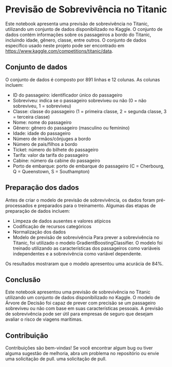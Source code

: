 # Previsão de Sobrevivência no Titanic
Este notebook apresenta uma previsão de sobrevivência no Titanic, utilizando um conjunto de dados disponibilizado no Kaggle. O conjunto de dados contém informações sobre os passageiros a bordo do Titanic, incluindo idade, gênero, classe, entre outros. O conjunto de dados específico usado neste projeto pode ser encontrado em https://www.kaggle.com/competitions/titanic/data.

## Conjunto de dados
O conjunto de dados é composto por 891 linhas e 12 colunas. As colunas incluem:

- ID do passageiro: identificador único do passageiro
- Sobreviveu: indica se o passageiro sobreviveu ou não (0 = não sobreviveu, 1 = sobreviveu)
- Classe: classe do passageiro (1 = primeira classe, 2 = segunda classe, 3 = terceira classe)
- Nome: nome do passageiro
- Gênero: gênero do passageiro (masculino ou feminino)
- Idade: idade do passageiro
- Número de irmãos/cônjuges a bordo
- Número de pais/filhos a bordo
- Ticket: número do bilhete do passageiro
- Tarifa: valor da tarifa do passageiro
- Cabine: número da cabine do passageiro
- Porto de embarque: porto de embarque do passageiro (C = Cherbourg, Q = Queenstown, S = Southampton)

## Preparação dos dados
Antes de criar o modelo de previsão de sobrevivência, os dados foram pré-processados e preparados para o treinamento. Algumas das etapas de preparação de dados incluem:

- Limpeza de dados ausentes e valores atípicos
- Codificação de recursos categóricos
- Normalização dos dados
- Modelo de previsão de sobrevivência
Para prever a sobrevivência no Titanic, foi utilizado o modelo GradientBoostingClassifier. O modelo foi treinado utilizando as características dos passageiros como variáveis independentes e a sobrevivência como variável dependente.

Os resultados mostraram que o modelo apresentou uma acurácia de 84%.

## Conclusão
Este notebook apresentou uma previsão de sobrevivência no Titanic utilizando um conjunto de dados disponibilizado no Kaggle. O modelo de Árvore de Decisão foi capaz de prever com precisão se um passageiro sobreviveu ou não com base em suas características pessoais. A previsão de sobrevivência pode ser útil para empresas de seguro que desejam avaliar o risco de viagens marítimas.


## Contribuição

Contribuições são bem-vindas! Se você encontrar algum bug ou tiver alguma sugestão de melhoria, abra um problema no repositório ou envie uma solicitação de pull.
uma solicitação de pull.
